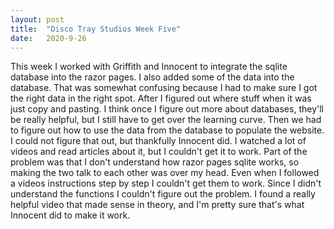 ```yaml
---
layout: post
title:  "Disco Tray Studios Week Five"
date:   2020-9-26
---
```

This week I worked with Griffith and Innocent to integrate the sqlite database into the razor pages. I also added some of the data into the database. That was somewhat confusing because I had to make sure I got the right data in the right spot. After I figured out where stuff when it was just copy and pasting. I think once I figure out more about databases, they'll be really helpful, but I still have to get over the learning curve. Then we had to figure out how to use the data from the database to populate the website. I could not figure that out, but thankfully Innocent did. I watched a lot of videos and read articles about it, but I couldn't get it to work. Part of the problem was that I don't understand how razor pages sqlite works, so making the two talk to each other was over my head. Even when I followed a videos instructions step by step I couldn't get them to work. Since I didn't understand the functions I couldn't figure out the problem. I found a really helpful video that made sense in theory, and I'm pretty sure that's what Innocent did to make it work.